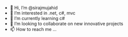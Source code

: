 - 👋 Hi, I’m @sirajmujahid
- 👀 I’m interested in .net, c#, mvc 
- 🌱 I’m currently learning c#
- 💞️ I’m looking to collaborate on new innovative projects
- 📫 How to reach me ...

<!---
sirajmujahid/sirajmujahid is a ✨ special ✨ repository because its `README.md` (this file) appears on your GitHub profile.
You can click the Preview link to take a look at your changes.
--->
